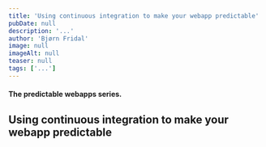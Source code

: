 ```yaml
---
title: 'Using continuous integration to make your webapp predictable'
pubDate: null
description: '...'
author: 'Bjørn Fridal'
image: null
imageAlt: null
teaser: null
tags: ['...']
---
```


#### The predictable webapps series.

## Using continuous integration to make your webapp predictable
